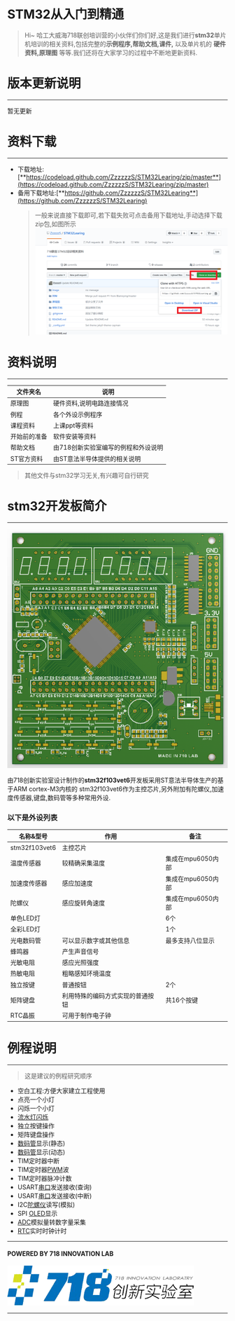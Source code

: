  
# STM32从入门到精通

>Hi~ 哈工大威海718联创培训营的小伙伴们你们好,这是我们进行**stm32**单片机培训的相关资料,包括完整的**示例程序,帮助文档,课件,** 以及单片机的 **硬件资料,原理图** 等等.我们还将在大家学习的过程中不断地更新资料.


# 版本更新说明
***

暂无更新



# 资料下载
***
 * 下载地址:[**https://codeload.github.com/ZzzzzzS/STM32Learing/zip/master**](https://codeload.github.com/ZzzzzzS/STM32Learing/zip/master)
 * 备用下载地址:[**https://github.com/ZzzzzzS/STM32Learing**](https://github.com/ZzzzzzS/STM32Learing)
    >一般来说直接下载即可,若下载失败可点击备用下载地址,手动选择下载zip包,如图所示  ![下载失败](/image/downloadError.png)

# 资料说明
***

|文件夹名|说明|
|------|----|
|原理图|硬件资料,说明电路连接情况|
|例程|各个外设示例程序|
|课程资料|上课ppt等资料|
|开始前的准备|软件安装等资料|
|帮助文档|由718创新实验室编写的例程和外设说明|
|ST官方资料|由ST意法半导体提供的相关说明|

>其他文件与stm32学习无关,有兴趣可自行研究




# stm32开发板简介
***
 ![单片机图片](/image/mcu.png)



由718创新实验室设计制作的**stm32f103vet6**开发板采用ST意法半导体生产的基于ARM cortex-M3内核的 stm32f103vet6作为主控芯片,另外附加有陀螺仪,加速度传感器,键盘,数码管等多种常用外设.
### 以下是外设列表

 |名称&型号|作用|备注|
 |----|----|---------|
 |stm32f103vet6|主控芯片|
 |温度传感器|较精确采集温度|集成在mpu6050内部|
 |加速度传感器|感应加速度|集成在mpu6050内部|
 |陀螺仪|感应旋转角速度|集成在mpu6050内部|
 |单色LED灯||6个|
 |全彩LED灯||1个|
 |光电数码管|可以显示数字或其他信息|最多支持八位显示|
 |蜂鸣器|产生声音信号||
 |光敏电阻|感应光照强度||
 |热敏电阻|粗略感知环境温度||
 |独立按键|普通按钮|2个|
 |矩阵键盘|利用特殊的编码方式实现的普通按钮|共16个按键|
 |RTC晶振|可用于制作电子钟|
  
# 例程说明
***

 >这是建议的例程研究顺序
 
 * 空白工程:方便大家建立工程使用
 * 点亮一个小灯
 * 闪烁一个小灯
 * [流水灯闪烁](http://v.youku.com/v_show/id_XNDQxNTIxMzI=.html)
 * 独立按键操作
 * 矩阵键盘操作
 * [数码管](https://baike.baidu.com/item/%E6%95%B0%E7%A0%81%E7%AE%A1/9903965?fr=aladdin)显示(静态)
 * [数码管](https://baike.baidu.com/item/%E6%95%B0%E7%A0%81%E7%AE%A1/9903965?fr=aladdin)显示(动态)
 * TIM定时器中断
 * TIM定时器[PWM](https://baike.baidu.com/item/PWM%E4%BF%A1%E5%8F%B7/10621898?fr=aladdin)波
 * TIM定时器脉冲计数
 * USART[串口](http://blog.csdn.net/huwei2003/article/details/36418471)发送接收(查询)
 * USART[串口](http://blog.csdn.net/huwei2003/article/details/36418471)发送接收(中断)
 * I2C[陀螺仪](https://baike.baidu.com/item/%E9%99%80%E8%9E%BA%E4%BB%AA/84317?fr=aladdin)读写(模拟)
 * SPI [OLED](https://baike.baidu.com/item/OLED/1328114?fr=aladdin)显示
 * [ADC](https://baike.baidu.com/item/ADC/6529867)模拟量转数字量采集
 * [RTC](http://www.eepw.com.cn/article/273706.htm)实时时钟计时

***

#### POWERED BY **718** INNOVATION LAB

 
![logo](/image/logo.png)

***
 
 

 


